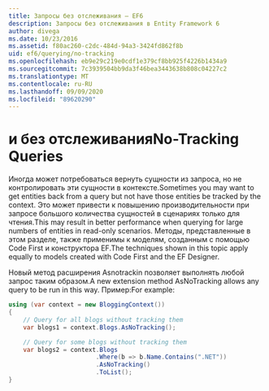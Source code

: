 ```yaml
---
title: Запросы без отслеживания — EF6
description: Запросы без отслеживания в Entity Framework 6
author: divega
ms.date: 10/23/2016
ms.assetid: f80ac260-c2dc-484d-94a3-3424fd862f8b
uid: ef6/querying/no-tracking
ms.openlocfilehash: eb9e29c219e0cdf1e379cf8bb925f4226b1434a9
ms.sourcegitcommit: 7c3939504bb9da3f46bea3443638b808c04227c2
ms.translationtype: MT
ms.contentlocale: ru-RU
ms.lasthandoff: 09/09/2020
ms.locfileid: "89620290"
---
```

# <a name="no-tracking-queries"></a><span data-ttu-id="feb49-103">и без отслеживания</span><span class="sxs-lookup"><span data-stu-id="feb49-103">No-Tracking Queries</span></span>
<span data-ttu-id="feb49-104">Иногда может потребоваться вернуть сущности из запроса, но не контролировать эти сущности в контексте.</span><span class="sxs-lookup"><span data-stu-id="feb49-104">Sometimes you may want to get entities back from a query but not have those entities be tracked by the context.</span></span> <span data-ttu-id="feb49-105">Это может привести к повышению производительности при запросе большого количества сущностей в сценариях только для чтения.</span><span class="sxs-lookup"><span data-stu-id="feb49-105">This may result in better performance when querying for large numbers of entities in read-only scenarios.</span></span> <span data-ttu-id="feb49-106">Методы, представленные в этом разделе, также применимы к моделям, созданным с помощью Code First и конструктора EF.</span><span class="sxs-lookup"><span data-stu-id="feb49-106">The techniques shown in this topic apply equally to models created with Code First and the EF Designer.</span></span>  

<span data-ttu-id="feb49-107">Новый метод расширения Asnotrackin позволяет выполнять любой запрос таким образом.</span><span class="sxs-lookup"><span data-stu-id="feb49-107">A new extension method AsNoTracking allows any query to be run in this way.</span></span> <span data-ttu-id="feb49-108">Пример:</span><span class="sxs-lookup"><span data-stu-id="feb49-108">For example:</span></span>  

``` csharp
using (var context = new BloggingContext())
{
    // Query for all blogs without tracking them
    var blogs1 = context.Blogs.AsNoTracking();

    // Query for some blogs without tracking them
    var blogs2 = context.Blogs
                        .Where(b => b.Name.Contains(".NET"))
                        .AsNoTracking()
                        .ToList();
}
```  
